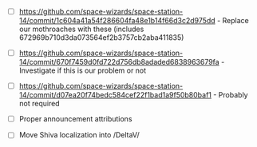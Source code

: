 - [ ] https://github.com/space-wizards/space-station-14/commit/1c604a41a54f286604fa48e1b14f66d3c2d975dd - Replace our mothroaches with these (includes 672969b710d3da073564ef2b3757cb2aba411835)

- [ ] https://github.com/space-wizards/space-station-14/commit/670f7459d0fd722d756db8adaded6838963679fa - Investigate if this is our problem or not

- [ ] https://github.com/space-wizards/space-station-14/commit/d07ea20f74bedc584cef22f1bad1a9f50b80baf1 - Probably not required

- [ ] Proper announcement attributions

- [ ] Move Shiva localization into /DeltaV/